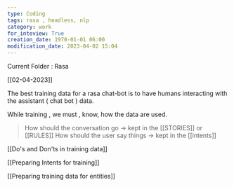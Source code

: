 ```yaml
---
type: Coding  
tags: rasa , headless, nlp
category: work
for_inteview: True
creation_date: 1970-01-01 06:00
modification_date: 2023-04-02 15:04
---
```


  
Current Folder : Rasa




[[02-04-2023]]



The best training data for a rasa chat-bot is to have humans interacting with the assistant ( chat bot ) data. 

While training , we must , know, how the data are used. 

> How should the conversation go -> kept in the [[STORIES]] or [[RULES]] 
How should the user say things -> kept in the [[intents]]


[[Do's and Don'ts in training data]]

[[Preparing Intents for training]]

[[Preparing training data for entities]]


